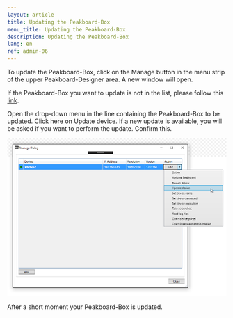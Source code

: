 ```yaml
---
layout: article
title: Updating the Peakboard-Box
menu_title: Updating the Peakboard-Box
description: Updating the Peakboard-Box
lang: en
ref: admin-06
---
```


To update the Peakboard-Box, click on the Manage button in the menu strip of the upper Peakboard-Designer area. A new window will open.

If the Peakboard-Box you want to update is not in the list, please follow this [link](/administration/06-en-update.html).

Open the drop-down menu in the line containing the Peakboard-Box to be updated. Click here on Update device. If a new update is available, you will be asked if you want to perform the update. Confirm this.

![image_1](/assets/images/admin/update/aktualisieren1.png)

After a short moment your Peakboard-Box is updated.

